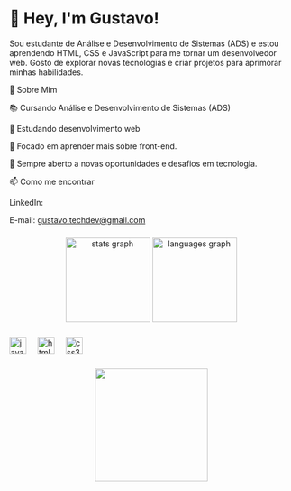 
<h1>👋 Hey, I'm Gustavo! </h1>

Sou estudante de Análise e Desenvolvimento de Sistemas (ADS) e estou aprendendo HTML, CSS e JavaScript para me tornar um desenvolvedor web. Gosto de explorar novas tecnologias e criar projetos para aprimorar minhas habilidades.

🚀 Sobre Mim

📚 Cursando Análise e Desenvolvimento de Sistemas (ADS)

🌱 Estudando desenvolvimento web

🎯 Focado em aprender mais sobre front-end.

💬 Sempre aberto a novas oportunidades e desafios em tecnologia.

📫 Como me encontrar

LinkedIn:
 
E-mail: gustavo.techdev@gmail.com 

###

<div align="center">
  <img src="https://github-readme-stats.vercel.app/api?username=GustavoADSDev&hide_title=false&hide_rank=false&show_icons=true&include_all_commits=true&count_private=true&disable_animations=false&theme=dracula&locale=en&hide_border=false&order=1" height="150" alt="stats graph"  />
  <img src="https://github-readme-stats.vercel.app/api/top-langs?username=GustavoADSDev&locale=en&hide_title=false&layout=compact&card_width=320&langs_count=5&theme=dracula&hide_border=false&order=2" height="150" alt="languages graph"  />
</div>

###

<div align="left">
  <img src="https://cdn.jsdelivr.net/gh/devicons/devicon/icons/javascript/javascript-original.svg" height="30" alt="javascript logo"  />
  <img width="12" />
  <img src="https://cdn.jsdelivr.net/gh/devicons/devicon/icons/html5/html5-original.svg" height="30" alt="html5 logo"  />
  <img width="12" />
  <img src="https://cdn.jsdelivr.net/gh/devicons/devicon/icons/css3/css3-original.svg" height="30" alt="css3 logo"  />
</div>

###

<div align="left">
</div>

###

<div align="center">
  <img height="200" src="https://media.giphy.com/media/v1.Y2lkPTc5MGI3NjExdWhwc3Vtb2g1bnVzbGpsaXRtZGtzYWl0YzgyYzEzeXYwd2ViYzh6OSZlcD12MV9naWZzX3NlYXJjaCZjdD1n/qgQUggAC3Pfv687qPC/giphy.gif"  />
</div>

###
